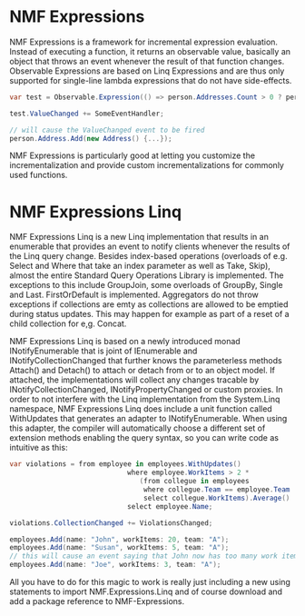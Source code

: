 # NMF Expressions

NMF Expressions is a framework for incremental expression evaluation. Instead of executing a function, it returns an observable value, basically an object that throws an event whenever the result of that function changes. Observable Expressions are based on Linq Expressions and are thus only supported for single-line lambda expressions that do not have side-effects.

>
```csharp
var test = Observable.Expression(() => person.Addresses.Count > 0 ? person.Addresses[0](0).Street : "(No address provided)");

test.ValueChanged += SomeEventHandler;

// will cause the ValueChanged event to be fired
person.Address.Add(new Address() {...});
```

NMF Expressions is particularly good at letting you customize the incrementalization and provide custom incrementalizations for commonly used functions.

# NMF Expressions Linq

NMF Expressions Linq is a new Linq implementation that results in an enumerable that provides an event to notify clients whenever the results of the Linq query change. Besides index-based operations (overloads of e.g. Select and Where that take an index parameter as well as Take, Skip), almost the entire Standard Query Operations Library is implemented. The exceptions to this include GroupJoin, some overloads of GroupBy, Single and Last. FirstOrDefault is implemented. Aggregators do not throw exceptions if collections are emty as collections are allowed to be emptied during status updates. This may happen for example as part of a reset of a child collection for e,g. Concat.

NMF Expressions Linq is based on a newly introduced monad INotifyEnumerable that is joint of IEnumerable and INotifyCollectionChanged that further knows the parameterless methods Attach() and Detach() to attach or detach from or to an object model. If attached, the implementations will collect any changes tracable by INotifyCollectionChanged, INotifyPropertyChanged or custom proxies. In order to not interfere with the Linq implementation from the System.Linq namespace, NMF Expressions Linq does include a unit function called WithUpdates that generates an adapter to INotifyEnumerable. When using this adapter, the compiler will automatically choose a different set of extension methods enabling the query syntax, so you can write code as intuitive as this:

>
```csharp
var violations = from employee in employees.WithUpdates()
                             where employee.WorkItems > 2 *
                                (from collegue in employees
                                 where collegue.Team == employee.Team
                                 select collegue.WorkItems).Average()
                             select employee.Name;

violations.CollectionChanged += ViolationsChanged;

employees.Add(name: "John", workItems: 20, team: "A");
employees.Add(name: "Susan", workItems: 5, team: "A");
// this will cause an event saying that John now has too many work items assigned to him
employees.Add(name: "Joe", workItems: 3, team: "A");
```

All you have to do for this magic to work is really just including a new using statements to import NMF.Expressions.Linq and of course download and add a package reference to NMF-Expressions.